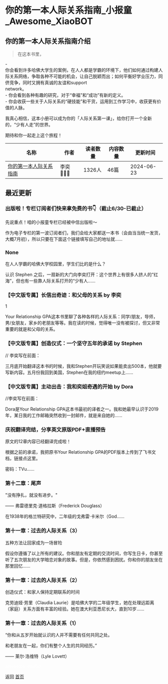 # 你的第一本人际关系指南_小报童_Awesome_XiaoBOT

## 你的第一本人际关系指南介绍
> 在这本书里，    
    
\-  
你会看到许多哈佛大学生的案例，在人人都是学霸的环境下，他们如何通过构建人际关系网络，争取各种不可能的机会，让自己脱颖而出；如何平衡好学业压力，同侪竞争，同时又拥有真诚的友谊和support  
network。    
\- 你会看到各种有趣的研究，对于“幸福”和“成功”有新的定义。    
\- 你会收获一些关于人际关系的“硬技能”和干货，运用到工作学习中，收获更有价值的人脉。    
    
我真心相信，这本小册可以成为你的「人际关系第一课」，给你打开一个全新的，“少有人走”的世界。    
    
期待和你一起走上这个旅程！  
  


|名称|作者|读者数量|内容数量|更新时间|
|---|---|---|---|---|
|[你的第一本人际关系指南](https://xiaobot.net/p/Relationship?refer=0b133df9-27dc-423b-8101-639049001c13)|李奕👩🏻‍🌾|1326人|46篇|2024-06-23|

## 最近更新
### 出版啦！专栏订阅者们快来拿免费的书👇（截止6/30-已截止）

先说重点！咱的小报童专栏已经被中信出版啦～

作为电子专栏的第一波订阅者们，我们会给大家都送一本书（会由当当统一发货，大概7月初），所以只要在下面这个链接填写自己的地址就......

### None

在人人学霸的哈佛大学校园里，学生们比的是什么？

认识 Stephen 之后，一扇新的大门向李奕打开：这个世界上有很多人挤人的“红海”，但也有一些靠人际关系打开的“少有人......

### 【中文版专属】长信出奇迹：和父母的关系 by 李奕

1

Your Relationship
GPA这本书里聊了各种各样的人际关系：同学/朋友，导师，男/女朋友，家乡的老朋友等等。我在读的时候，觉得唯一没有被探讨，但又非常重要的就是和父母的关系。

### 【中文版专属】创造仪式：一个坚守五年的承诺 by Stephen

// 李奕写在前面：

三月底开始翻译这本书的时候，我和Stephen开玩笑说如果能卖出500本，他就要写新内容。五月份我回到美国，Stephen在我的纽约meetup上......

### 【中文版专属】主动出击：我和奕姐奇遇的开始 by Dora

//李奕写在前面：

Dora是Your Relationship
GPA这本书最初的译者之一。我和她最早认识于2019年，某日我的工作邮箱突然收到一封邮件，就是来自她的......

### 庆祝翻译完结，分享英文原版PDF+直播预告

原文的12章内容已经翻译完成啦！

根据之前的承诺，我把原书Your Relationship GPA的PDF版本上传到了飞书文档，链接点这里。

密码：TVu......

### 第十二章：尾声

"没有挣扎，就没有进步。"

—— 弗雷德里克·道格拉斯（Frederick Douglass）

在1938年的格兰特研究中，二年级的戈弗雷·卡米尔（God......

### 第十一章：过去的人际关系（3）

五种方法让回家成为一场冒险

假设你遵循了以上所有的建议。你和朋友有定期的交流时间，你写生日卡，你甚至听了五次朋友的大学暗恋对象的故事。但是，你依然感到困扰。你和你的朋友坐在那里回忆......

### 第十一章：过去的人际关系（2）

创造仪式：和家人保持定期联系的时间

克劳迪娅·劳里（Claudia
Laurie）是哈佛大学的二年级学生，她在处理远距离（家庭）关系方面有丰富的经验。她在澳大利亚悉尼长大，直到10岁......

### 第十一章：过去的人际关系（1）

“你和从五岁开始就认识的人并不需要有任何共同之处。

和老朋友在一起，你们有整个人生的共同经历。”

—— 莱尔·洛维特（Lyle Lovett）


<a href="https://github.com/Reno9527/awesome-xiaobot" style="color: white; text-decoration: none;">awesome-xiaobot</a>

返回 [首页](../README.md)
